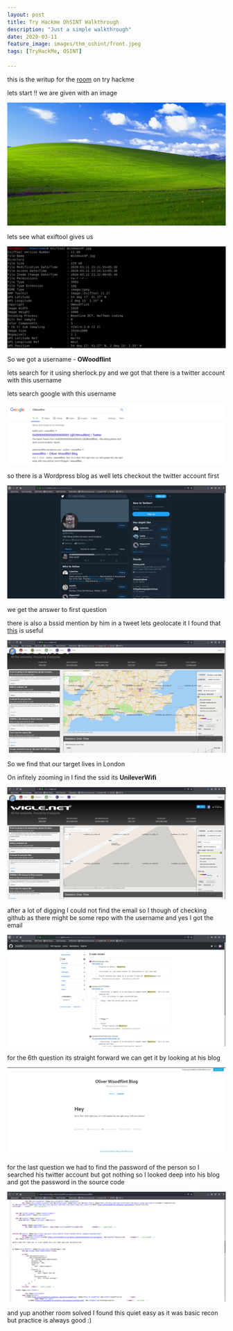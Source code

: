 ```yaml
---
layout: post
title: Try Hackme OhSINT Walkthrough
description: "Just a simple walkthrough"
date: 2020-03-11
feature_image: images/thm_oshint/front.jpeg
tags: [TryHackMe, OSINT]

---
```

<!--more-->
this is the writup for the [room](https://tryhackme.com/room/ohsint) on try hackme

lets start !!
we are given with an image 

![](images/thm_oshint/WindowsXP.jpg)

lets see what exiftool gives us 

![](images/thm_oshint/1.png)

So we got a username - **OWoodflint**

lets search for it using sherlock.py and we got that there is a twitter account with this username

lets search google with this username

![](images/thm_oshint/2.png)

so there is a Wordpress blog as well lets checkout the twitter account first

![](images/thm_oshint/3.png)

we get the answer to first question

there is also a bssid mention by him in a tweet lets geolocate it
I found that [this](wigle.net) is useful

![](images/thm_oshint/4.png)

So we find that our target lives in London

On infitely zooming in I find the ssid
its **UnileverWifi**

![](images/thm_oshint/5.png)


after a lot of digging I could not find the email so I though of checking github as there might be some repo with the username and yes I got the email

![](images/thm_oshint/6.png)


for the 6th question its straight forward we can get it by looking at his blog

![](images/thm_oshint/7.png)


for the last question we had to find the password of the person so I searched his twitter account but got nothing so I looked deep into his blog and got the password in the source code

![](images/thm_oshint/8.png)

and yup another room solved I found this quiet easy as it was basic recon but practice is always good :)



